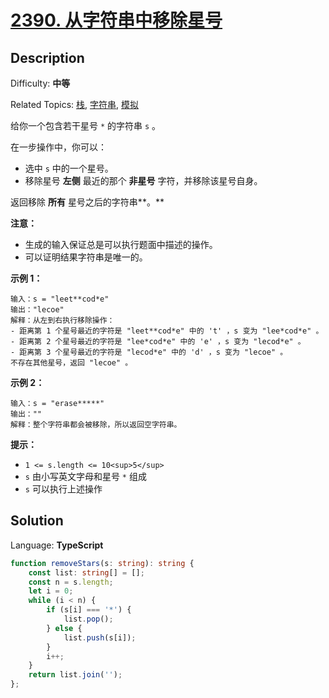 # [2390\. 从字符串中移除星号](https://leetcode.cn/problems/removing-stars-from-a-string/)

## Description

Difficulty: **中等**  

Related Topics: [栈](https://leetcode.cn/tag/https://leetcode.cn/tag/stack//), [字符串](https://leetcode.cn/tag/https://leetcode.cn/tag/string//), [模拟](https://leetcode.cn/tag/https://leetcode.cn/tag/simulation//)

给你一个包含若干星号 `*` 的字符串 `s` 。

在一步操作中，你可以：

-   选中 `s` 中的一个星号。
-   移除星号 **左侧** 最近的那个 **非星号** 字符，并移除该星号自身。

返回移除 **所有** 星号之后的字符串**。**

**注意：**

-   生成的输入保证总是可以执行题面中描述的操作。
-   可以证明结果字符串是唯一的。

**示例 1：**

```
输入：s = "leet**cod*e"
输出："lecoe"
解释：从左到右执行移除操作：
- 距离第 1 个星号最近的字符是 "leet**cod*e" 中的 't' ，s 变为 "lee*cod*e" 。
- 距离第 2 个星号最近的字符是 "lee*cod*e" 中的 'e' ，s 变为 "lecod*e" 。
- 距离第 3 个星号最近的字符是 "lecod*e" 中的 'd' ，s 变为 "lecoe" 。
不存在其他星号，返回 "lecoe" 。
```

**示例 2：**

```
输入：s = "erase*****"
输出：""
解释：整个字符串都会被移除，所以返回空字符串。

```

**提示：**

-   `1 <= s.length <= 10<sup>5</sup>`
-   `s` 由小写英文字母和星号 `*` 组成
-   `s` 可以执行上述操作

## Solution

Language: **TypeScript**

```typescript
function removeStars(s: string): string {
    const list: string[] = [];
    const n = s.length;
    let i = 0;
    while (i < n) {
        if (s[i] === '*') {
            list.pop();
        } else {
            list.push(s[i]);
        }
        i++;
    }
    return list.join('');
};
```
